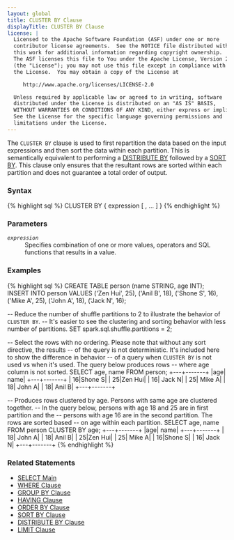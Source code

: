 ```yaml
---
layout: global
title: CLUSTER BY Clause
displayTitle: CLUSTER BY Clause
license: |
  Licensed to the Apache Software Foundation (ASF) under one or more
  contributor license agreements.  See the NOTICE file distributed with
  this work for additional information regarding copyright ownership.
  The ASF licenses this file to You under the Apache License, Version 2.0
  (the "License"); you may not use this file except in compliance with
  the License.  You may obtain a copy of the License at

     http://www.apache.org/licenses/LICENSE-2.0

  Unless required by applicable law or agreed to in writing, software
  distributed under the License is distributed on an "AS IS" BASIS,
  WITHOUT WARRANTIES OR CONDITIONS OF ANY KIND, either express or implied.
  See the License for the specific language governing permissions and
  limitations under the License.
---
```

The <code>CLUSTER BY</code> clause is used to first repartition the data based
on the input expressions and then sort the data within each partition. This is
semantically equivalent to performing a
[DISTRIBUTE BY](sql-ref-syntax-qry-select-distribute-by.html) followed by a
[SORT BY](sql-ref-syntax-qry-select-sortby.html). This clause only ensures that the
resultant rows are sorted within each partition and does not guarantee a total order of output.

### Syntax

{% highlight sql %}
CLUSTER BY { expression [ , ... ] }
{% endhighlight %}

### Parameters

<dl>
  <dt><code><em>expression</em></code></dt>
  <dd>
    Specifies combination of one or more values, operators and SQL functions that results in a value.
  </dd>
</dl>

### Examples

{% highlight sql %}
CREATE TABLE person (name STRING, age INT);
INSERT INTO person VALUES
    ('Zen Hui', 25),
    ('Anil B', 18),
    ('Shone S', 16),
    ('Mike A', 25),
    ('John A', 18),
    ('Jack N', 16);

-- Reduce the number of shuffle partitions to 2 to illustrate the behavior of `CLUSTER BY`.
-- It's easier to see the clustering and sorting behavior with less number of partitions.
SET spark.sql.shuffle.partitions = 2;

-- Select the rows with no ordering. Please note that without any sort directive, the results
-- of the query is not deterministic. It's included here to show the difference in behavior
-- of a query when `CLUSTER BY` is not used vs when it's used. The query below produces rows
-- where age column is not sorted.
SELECT age, name FROM person;
  +---+-------+
  |age|   name|
  +---+-------+
  | 16|Shone S|
  | 25|Zen Hui|
  | 16| Jack N|
  | 25| Mike A|
  | 18| John A|
  | 18| Anil B|
  +---+-------+

-- Produces rows clustered by age. Persons with same age are clustered together.
-- In the query below, persons with age 18 and 25 are in first partition and the
-- persons with age 16 are in the second partition. The rows are sorted based
-- on age within each partition.
SELECT age, name FROM person CLUSTER BY age;
  +---+-------+
  |age|   name|
  +---+-------+
  | 18| John A|
  | 18| Anil B|
  | 25|Zen Hui|
  | 25| Mike A|
  | 16|Shone S|
  | 16| Jack N|
  +---+-------+
{% endhighlight %}

### Related Statements

 * [SELECT Main](sql-ref-syntax-qry-select.html)
 * [WHERE Clause](sql-ref-syntax-qry-select-where.html)
 * [GROUP BY Clause](sql-ref-syntax-qry-select-groupby.html)
 * [HAVING Clause](sql-ref-syntax-qry-select-having.html)
 * [ORDER BY Clause](sql-ref-syntax-qry-select-orderby.html)
 * [SORT BY Clause](sql-ref-syntax-qry-select-sortby.html)
 * [DISTRIBUTE BY Clause](sql-ref-syntax-qry-select-distribute-by.html)
 * [LIMIT Clause](sql-ref-syntax-qry-select-limit.html)
